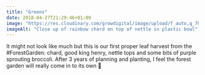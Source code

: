 ```yaml
---
title: "Greens"
date: 2018-04-27T21:29:46+01:00
image: "https://res.cloudinary.com/growdigital/image/upload/f_auto,q_70,w_736/v1544110011/greens-40843889445.jpg"
imageAlt: "Close up of rainbow chard on top of nettle in plastic bowl"
---
```


It might not look like much but this is our first proper leaf harvest from the #ForestGarden: chard, good king henry, nettle tops and some bits of purple sprouting broccoli. After 3 years of planning and planting, I feel the forest garden will really come in to its own 🍃
